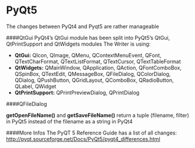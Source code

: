PyQt5
======

The changes between PyQt4 and Pyqt5 are rather manageable

####QtGui
PyQt4’s QtGui module has been split into PyQt5’s QtGui, QtPrintSupport and QtWidgets modules
The Writer is using:

+ **QtGui:** QIcon, QImage, QMenu, QContextMenuEvent, QFont, QTextCharFormat, QTextListFormat, QTextCursor, QTextTableFormat
+ **QtWidgets:** QMainWindow, QApplication, QAction, QFontComboBox, QSpinBox, QTextEdit, QMessageBox, QFileDialog, QColorDialog, QDialog, QPushButton, QGridLayout, QComboBox, QRadioButton, QLabel, QWidget
+ **QtPrintSupport:** QPrintPreviewDialog, QPrintDialog


####QFileDialog

**getOpenFileName()** and **getSaveFileName()** return a tuple (filename, filter) in PyQt5 instead of the filename as a string in PyQt4



####More Infos
The PyQT 5 Reference Guide has a list of all changes:
http://pyqt.sourceforge.net/Docs/PyQt5/pyqt4_differences.html